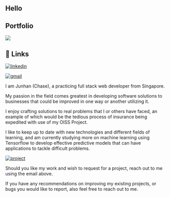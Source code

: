 
## Hello

## Portfolio

[![](https://img.shields.io/badge/Ask%20me-anything-1abc9c.svg)](https://www.chasesng.vercel.app/)


## 🔗 Links

[![linkedin](https://img.shields.io/badge/linkedin-0A66C2?style=for-the-badge&logo=linkedin&logoColor=white)](https://www.linkedin.com/in/junhan-s-987003184/)




[![gmail](https://img.shields.io/badge/Gmail-D14836?style=for-the-badge&logo=gmail&logoColor=white)](https://mail.google.com/mail/u/0/#inbox?compose=GTvVlcSHwsMmrRZzQSrRvdfTrRMnBdxswWcwPggGZgPCrrQTDnWNXCKdVqnRRqpjnKLQXJfmcGbjq)



I am Junhan (Chase), a practicing full stack web developer from Singapore.

My passion in the field comes greatest in developing software solutions to businesses that could be improved in one way or another utilizing it. 

I enjoy crafting solutions to real problems that I or others have faced, an example of which would be the tedious process of insurance being expedited with use of my OISS Project.

I like to keep up to date with new technologies and different fields of learning, and am currently studying more on machine learning using Tensorflow to develop effective predictive models that can have applications to tackle difficult problems.

[![project](https://img.shields.io/badge/GitHub-100000?style=for-the-badge&logo=github&logoColor=white)](https://github.com/chasesng/omniumInsuranceSolutions)

Should you like my work and wish to request for a project, reach out to me using the email above.

If you have any recommendations on improving my existing projects, or bugs you would like to report, also feel free to reach out to me.
